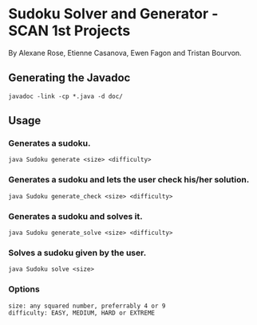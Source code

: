 # Sudoku Solver and Generator - SCAN 1st Projects
By Alexane Rose, Etienne Casanova, Ewen Fagon and Tristan Bourvon.

## Generating the Javadoc
    javadoc -link -cp *.java -d doc/

## Usage

### Generates a sudoku.
    java Sudoku generate <size> <difficulty>

### Generates a sudoku and lets the user check his/her solution.
    java Sudoku generate_check <size> <difficulty>

### Generates a sudoku and solves it.
    java Sudoku generate_solve <size> <difficulty>

### Solves a sudoku given by the user.
    java Sudoku solve <size>

### Options
    size: any squared number, preferrably 4 or 9
    difficulty: EASY, MEDIUM, HARD or EXTREME
